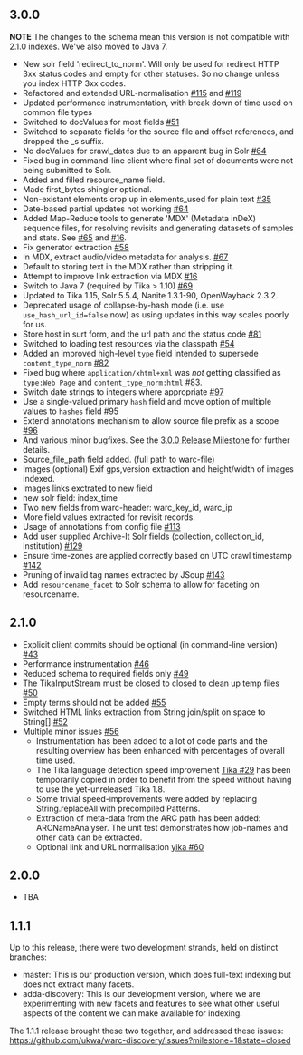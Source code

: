 3.0.0
-----

**NOTE** The changes to the schema mean this version is not compatible with 2.1.0 indexes. We've also moved to Java 7.
* New solr field 'redirect_to_norm'. Will only be used for redirect HTTP 3xx status codes and empty for other statuses. So no change unless you index HTTP 3xx codes.
* Refactored and extended URL-normalisation [#115](https://github.com/ukwa/webarchive-discovery/issues/115) and [#119](https://github.com/ukwa/webarchive-discovery/issues/119)
* Updated performance instrumentation, with break down of time used on common file types
* Switched to docValues for most fields [#51](https://github.com/ukwa/webarchive-discovery/issues/51)
* Switched to separate fields for the source file and offset references, and dropped the _s suffix.
* No docValues for crawl_dates due to an apparent bug in Solr [#64](https://github.com/ukwa/webarchive-discovery/issues/64)
* Fixed bug in command-line client where final set of documents were not being submitted to Solr.
* Added and filled resource_name field.
* Made first_bytes shingler optional.
* Non-existant elements crop up in elements_used for plain text [#35](https://github.com/ukwa/webarchive-discovery/issues/35)
* Date-based partial updates not working [#64](https://github.com/ukwa/webarchive-discovery/issues/64)
* Added Map-Reduce tools to generate 'MDX' (Metadata inDeX) sequence files, for resolving revisits and generating datasets of samples and stats. See [#65](https://github.com/ukwa/webarchive-discovery/issues/65) and [#16](https://github.com/ukwa/webarchive-discovery/issues/16).
* Fix generator extraction [#58](https://github.com/ukwa/webarchive-discovery/issues/58)
* In MDX, extract audio/video metadata for analysis. [#67](https://github.com/ukwa/webarchive-discovery/issues/67)
* Default to storing text in the MDX rather than stripping it.
* Attempt to improve link extraction via MDX  [#16](https://github.com/ukwa/webarchive-discovery/issues/16)
* Switch to Java 7 (required by Tika > 1.10) [#69](https://github.com/ukwa/webarchive-discovery/issues/69)
* Updated to Tika 1.15, Solr 5.5.4, Nanite 1.3.1-90, OpenWayback 2.3.2.
* Deprecated usage of collapse-by-hash mode (i.e. use `use_hash_url_id=false` now) as using updates in this way scales poorly for us.
* Store host in surt form, and the url path and the status code [#81](https://github.com/ukwa/webarchive-discovery/issues/81)
* Switched to loading test resources via the classpath [#54](https://github.com/ukwa/webarchive-discovery/issues/54)
* Added an improved high-level `type` field intended to supersede `content_type_norm` [#82](https://github.com/ukwa/webarchive-discovery/issues/82)
* Fixed bug where `application/xhtml+xml` was _not_ getting classified as `type:Web Page` and `content_type_norm:html` [#83](https://github.com/ukwa/webarchive-discovery/issues/83).
* Switch date strings to integers where appropriate [#97](https://github.com/ukwa/webarchive-discovery/issues/97)
* Use a single-valued primary `hash` field and move option of multiple values to `hashes` field [#95](https://github.com/ukwa/webarchive-discovery/issues/95)
* Extend annotations mechanism to allow source file prefix as a scope [#96](https://github.com/ukwa/webarchive-discovery/pull/96)
* And various minor bugfixes. See the [3.0.0 Release Milestone](https://github.com/ukwa/webarchive-discovery/milestone/6) for further details.
* Source_file_path field added. (full path to warc-file)
* Images (optional) Exif gps,version extraction and height/width  of images indexed.
* Images links exctrated to new field
* new solr field: index_time
* Two new fields from warc-header: warc_key_id, warc_ip
* More field values extracted for revisit records.
* Usage of annotations from config file [#113](https://github.com/ukwa/webarchive-discovery/issues/113)
* Add user supplied Archive-It Solr fields (collection, collection_id, institution) [#129](https://github.com/ukwa/webarchive-discovery/pull/129)
* Ensure time-zones are applied correctly based on UTC crawl timestamp [#142](https://github.com/ukwa/webarchive-discovery/issues/142)
* Pruning of invalid tag names extracted by JSoup [#143](https://github.com/ukwa/webarchive-discovery/issues/143)
* Add `resourcename_facet` to Solr schema to allow for faceting on resourcename.

2.1.0
-----

* Explicit client commits should be optional (in command-line version) [#43](https://github.com/ukwa/webarchive-discovery/pull/43)
* Performance instrumentation [#46](https://github.com/ukwa/webarchive-discovery/pull/46)
* Reduced schema to required fields only [#49](https://github.com/ukwa/webarchive-discovery/pull/49)
* The TikaInputStream must be closed to closed to clean up temp files [#50](https://github.com/ukwa/webarchive-discovery/pull/50)
* Empty terms should not be added [#55](https://github.com/ukwa/webarchive-discovery/pull/55)
* Switched HTML links extraction from String join/split on space to String[] [#52](https://github.com/ukwa/webarchive-discovery/pull/52)
* Multiple minor issues [#56](https://github.com/ukwa/webarchive-discovery/pull/56)
  * Instrumentation has been added to a lot of code parts and the resulting overview has been enhanced with percentages of overall time used.
  * The Tika language detection speed improvement [Tika #29](https://github.com/apache/tika/pull/29) has been temporarily copied in order to benefit from the speed without having to use the yet-unreleased Tika 1.8.
  * Some trivial speed-improvements were added by replacing String.replaceAll with precompiled Patterns.
  * Extraction of meta-data from the ARC path has been added: ARCNameAnalyser. The unit test demonstrates how job-names and other data can be extracted.
  * Optional link and URL normalisation [yika #60](https://github.com/ukwa/webarchive-discovery/pull/60)

2.0.0
-----

* TBA

1.1.1
-----
Up to this release, there were two development strands, held on distinct branches:

* master: This is our production version, which does full-text indexing but does not extract many facets.
* adda-discovery: This is our development version, where we are experimenting with new facets and features to see what other useful aspects of the content we can make available for indexing.

The 1.1.1 release brought these two together, and addressed these issues: https://github.com/ukwa/warc-discovery/issues?milestone=1&state=closed


